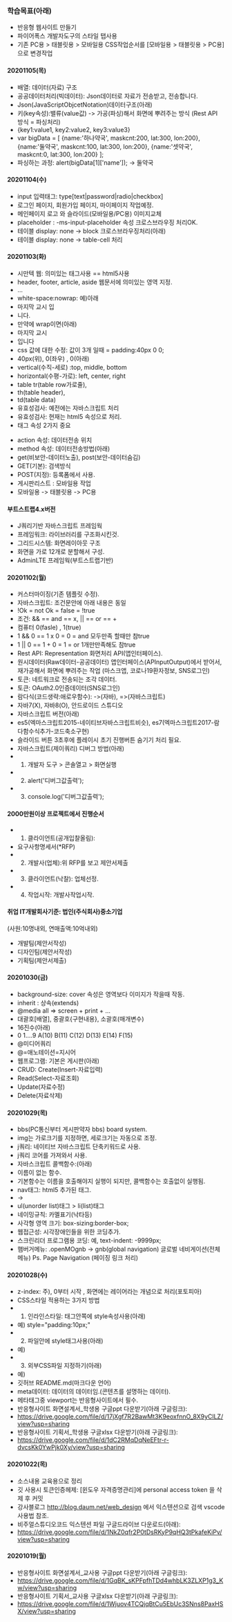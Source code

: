 ### 학습목표(아래)

- 반응형 웹사이트 만들기
- 파이어폭스 개발자도구의 스타일 탭사용
- 기존 PC용 > 태블릿용 > 모바일용 CSS작업순서를 [모바일용 > 태블릿용 > PC용] 으로 변경작업

#### 20201105(목)
- 배열: 데이터(자료) 구조
- 공공데이터처리(빅데이터): Json데이터로 자료가 전송받고, 전송합니다.
- Json(JavaScriptObjcetNotation)데이터구조(아래)
- 키(key속성):밸류(value값) -> 가공(파싱)해서 화면에 뿌려주는 방식 (Rest API 방식 = 파싱처리)
- {key1:value1, key2:value2, key3:value3}
- var bigData = [
    {name:'하나약국', maskcnt:200, lat:300, lon:200},
    {name:'둘약국', maskcnt:100, lat:300, lon:200},
    {name:'셋약국', maskcnt:0, lat:300, lon:200}
];
- 파싱하는 과정: alert(bigData[1]['name']); -> 둘약국

#### 20201104(수)
- input 입력태그: type[text|password|radio|checkbox]
- 로그인 페이지, 회원가입 페이지, 마이페이지 작업예정.
- 메인페이지 로고 와 슬라이드(모바일용/PC용) 이미지교체
- placeholder : -ms-input-placeholder 속성 크로스브라우징 처리OK.
- 테이블 display: none -> block 크로스브라우징처리(아래)
- 테이블 display: none -> table-cell 처리

#### 20201103(화) 
- 시만텍 웹: 의미있는 태그사용 == html5사용
- header, footer, article, aside 웹문서에 의미있는 영역 지정.
- <div id="header">...</div>
- white-space:nowrap: 예)아래
- 마지막 교시 입
- 니다.
- 만약에 wrap이면(아래)
- 마지막 교시
- 입니다
- css 값에 대한 수정: 값이 3개 일때 = padding:40px 0 0;
- 40px(위), 0(좌우) , 0(아래)
- vertical(수직-세로) :top, middle, bottom
- horizontal(수평-가로): left, center, right
- table tr(table row가로줄),
- th(table header),
- td(table data)
- 유효성검사: 예전에는 자바스크립트 처리
- 유효성검사: 현재는 html5 속성으로 처리.
- <form>태그 속성 2가지 중요
- action 속성: 데이터전송 위치
- method 속성: 데이터전송방법(아래)
- get(비보안-데이터노출), post(보안-데이터숨김)
- GET(기본): 검색방식
- POST(지정): 등록폼에서 사용.
- 게시판리스트 : 모바일용 작업
- 모바일용 -> 태블릿용 -> PC용

#### 부트스트랩4.x버전
- J쿼리기반 자바스크립트 프레임웍
- 프레임워크: 라이브러리를 구조화시킨것.
- 그리드시스템: 화면레이아웃 구조
- 화면을 가로 12개로 분할해서 구성.
- AdminLTE 프레임웍(부트스트랩기반)

#### 20201102(월)
- 커스터마이징(기존 템플릿 수정).
- 자바스크립트: 조건문안에 아래 내용은 동일
- !Ok = not Ok = false = !true
- 조건: && == and == x, || == or == +
- 컴퓨터 0(fasle) , 1(true)
- 1 && 0 == 1 x 0 = 0 = and 모두만족 할때만 참true
- 1 || 0 == 1 + 0 = 1 = or 1개만만족해도 참true
- Rest API: Representation 화면처리 API(앱인터페이스).
- 원시데이터(Raw데이터-공공데이터) 앱인터페이스(APInputOutput)에서 받어서, 재가공해서 화면에 뿌려주는 작업
(마스크앱, 코로나19환자정보, SNS로그인)
- 토큰: 네트워크로 전송되는 조각 데이터.
- 토큰: OAuth2.0인증데이터(SNS로그인)
- 람다식(코드생략:애로우함수): ->(자바), =>(자바스크립트)
- 자바7(X), 자바8(O), 안드로이드 스튜디오
- 자바스크립트 버전(아래)
- es5(엑마스크립트2015-네이티브자바스크립트비슷), es7(엑마스크립트2017-람다함수식추가-코드축소구현)
- 슬라이드 버튼 3초후에 플레이시 초기 진행버튼 숨기기 처리 필요.
- 자바스크립트(제이쿼리) 디버그 방법(아래)
- 1. 개발자 도구 > 콘솔열고 > 화면실행
- 2. alert('디버그값출력');
- 3. console.log('디버그값출력');

#### 2000만원이상 프로젝트에서 진행순서
- 1. 클라이언트(공개입찰올림):
- 요구사항명세서(*RFP)
- 2. 개발사(업체):위 RFP를 보고 제안서제출
- 3. 클라이언트(낙찰): 업체선정.
- 4. 작업시작: 개발사작업시작.

#### 취업 IT개발회사기준: 법인(주식회사)중소기업
(사원:10명내외, 연매출액:10억내외)
- 개발팀(제안서작성)
- 디자인팀(제안서작성)
- 기획팀(제안서제출)

#### 20201030(금)
- background-size: cover 속성은 영역보다 이미지가 작을때 작동.
- inherit : 상속(extends)
- @media all => screen + print + ...
- 대괄호[배열], 중괄호{구현내용}, 소괄호(매개변수)
- 16진수(아래)
- 0 1....9 A(10) B(11) C(12) D(13) E(14) F(15)
- @미디어쿼리
- @=애노테이션=지시어
- 웹프로그램: 기본은 게시판(아래)
- CRUD: Create(Insert-자료입력)
- Read(Select-자료조회)
- Update(자료수정)
- Delete(자료삭제)

#### 20201029(목)
- bbs(PC통신부터 게시판약자 bbs) board system.
- img는 가로크기를 지정하면, 세로크기는 자동으로 조정.
- j쿼리: 네이티브 자바스크립트 단축키워드로 사용.
- j쿼리 코어를 가져와서 사용.
- 자바스크립트 콜백함수:(아래)
- 이름이 없는 함수.
- 기본함수는 이름을 호출해야지 실행이 되지만, 콜백함수는 호출없이 실행됨.
- nav태그: html5 추가된 태그.
- <div id="nav"></div> -> <nav></nav>
- ul(unorder list)태그 > li(list)태그
- 네이밍규칙: 카멜표기(낙타등)
- 사각형 영역 크기: box-sizing:border-box;
- 웹접근성: 시각장애인들을 위한 코딩추가.
- 스크린리더 프로그램용 코딩: 예, text-indent: -9999px;
- 햄버거메뉴: .openMOgnb -> gnb(global navigation) 글로벌 네비게이션(전체 메뉴)
Ps. Page Navigation (페이징 링크 처리)
#### 20201028(수)
- z-index: 주), 0부터 시작 , 화면에는 레이어라는 개념으로 처리(포토피아)
- CSS스타일 적용하는 3가지 방법
- 1. 인라인스타일: 태그안쪽에 style속성사용(아래) 
- 예) style="padding:10px;"
- 2. 파일안에 style태그사용(아래)
- 예) <style>내부스타일 주기</style>
- 3. 외부CSS파일 지정하기(아래)
- 예) <link href="css파일위치" />
- 깃허브 README.md(마크다운 언어)
- meta데이터: 데이터의 데이터임.(콘텐츠를 설명하는 데이터).
- 메타태그중 viewport는 반응형사이트에서 필수.
- 반응형사이트 화면설계서_학생용 구글ppt 다운받기(아래 구글링크):
- https://drive.google.com/file/d/17jXgf7R2BawMt3K9eoxfnnO_8X9yClLZ/view?usp=sharing
- 반응형사이트 기획서_학생용 구글xlsx 다운받기(아래 구글링크):
- https://drive.google.com/file/d/1dC2RMqDqNeEFtr-r-dvcsKk0YwPjk0Xy/view?usp=sharing

#### 20201022(목)
- 소스내용 교육용으로 정리
- 깃 사용시 토큰인증헤제: [윈도우 자격증명관리]에 personal access token 을 삭제 후 커밋
- 강사블로그 http://blog.daum.net/web_design 에서 익스텐션으로 검색 vscode 사용법 참조.
- 비주얼스튜디오코드 익스텐션 파일 구글드라이브 다운로드(아래):
- https://drive.google.com/file/d/1NkZ0qfr2P0tDsRKyP9qHQ3tPkafeKiPv/view?usp=sharing

#### 20201019(월)

- 반응형사이트 화면설계서_교사용 구글ppt 다운받기(아래 구글링크):
- https://drive.google.com/file/d/1GqBK_sKPFpfhTDd4whbLK3ZLXP1g3_Kw/view?usp=sharing
- 반응형사이트 기획서_교사용 구글xlsx 다운받기(아래 구글링크):
- https://drive.google.com/file/d/1Wjuov4TCQjqBtCu5EbUc3SNns8PaxHSX/view?usp=sharing
